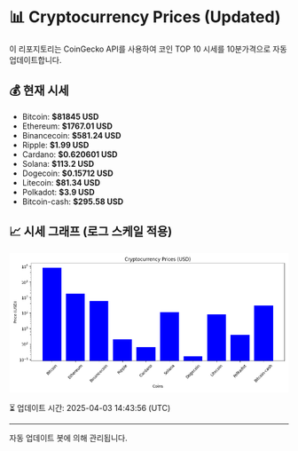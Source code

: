 
# 📊 Cryptocurrency Prices (Updated)

이 리포지토리는 CoinGecko API를 사용하여 코인 TOP 10 시세를 10분가격으로 자동 업데이트합니다.

## 💰 현재 시세
- Bitcoin: **$81845 USD**
- Ethereum: **$1767.01 USD**
- Binancecoin: **$581.24 USD**
- Ripple: **$1.99 USD**
- Cardano: **$0.620601 USD**
- Solana: **$113.2 USD**
- Dogecoin: **$0.15712 USD**
- Litecoin: **$81.34 USD**
- Polkadot: **$3.9 USD**
- Bitcoin-cash: **$295.58 USD**

## 📈 시세 그래프 (로그 스케일 적용)
![Crypto Prices](crypto_prices.png)

⏳ 업데이트 시간: 2025-04-03 14:43:56 (UTC)

---
자동 업데이트 봇에 의해 관리됩니다.
